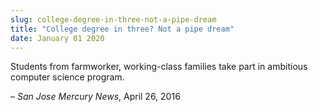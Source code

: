 ```yaml
---
slug: college-degree-in-three-not-a-pipe-dream
title: "College degree in three? Not a pipe dream"
date: January 01 2020
---
```


 
<p>
  Students from farmworker, working&#45;class families take part in ambitious
  computer science program.
</p>
<p>– <em>San Jose Mercury News</em>, April 26, 2016</p>
 
